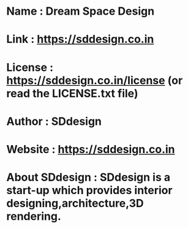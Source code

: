   #  Name    : Dream Space Design

  #  Link    : https://sddesign.co.in

  # License : https://sddesign.co.in/license (or read the LICENSE.txt file)

  # Author  : SDdesign

  # Website   : https://sddesign.co.in

  # About SDdesign : SDdesign is a start-up which provides interior designing,architecture,3D rendering.

